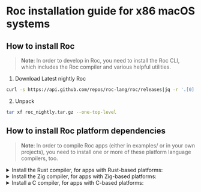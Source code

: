 # Roc installation guide for x86 macOS systems

## How to install Roc
> **Note**:
> In order to develop in Roc, you need to install the Roc CLI, which includes the Roc compiler and various helpful utilities.

1. Download Latest nightly Roc
```sh
curl -s https://api.github.com/repos/roc-lang/roc/releases|jq -r '.[0].assets [0].browser_download_url'|xargs -n1 -I % curl -L % --output roc_nightly.tar.gz
```
2. Unpack

```sh
tar xf roc_nightly.tar.gz --one-top-level
```

## How to install Roc platform dependencies

> **Note**:
> In order to compile Roc apps (either in examples/ or in your own projects), 
> you need to install one or more of these platform language compilers, too.


<details>
<summary>
Install the Rust compiler, for apps with Rust-based platforms:
</summary>

```sh
curl --proto '=https' --tlsv1.2 -sSf https://sh.rustup.rs | sh
```
</details>


<details>
<summary>
Install the Zig compiler, for apps with Zig-based platforms:
</summary>
<br>

1. Download zig 
```sh
curl -Ls  https://ziglang.org/download/0.9.1/zig-linux-x86_64-0.9.1.tar.xz -o zig-0.9.1.tar.xz
```

2. Unpack
```sh
tar xf zig-0.9.1.tar.xz
```
3. Move To Path

```sh
cp zig-linux-x86_64-0.9.1/zig /usr/local/bin/zig
```
</details>

<details>
<summary>
Install a C compiler, for apps with C-based platforms:
</summary>

### On a Debian-based distro like Ubuntu
```sh
sudo apt update && sudo apt install build-essential clang
```

### On an RPM-based distro like Fedora
```sh
sudo dnf check-update && sudo dnf install clang
```

</details>


